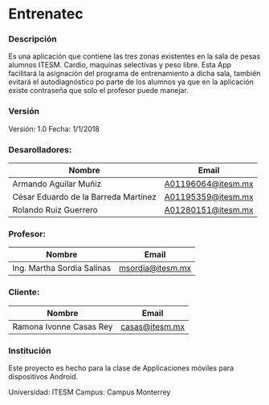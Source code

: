 # Entrenatec

### Descripción

Es una aplicación que contiene las tres zonas existentes en la sala de pesas  alumnos ITESM. Cardio, maquinas selectivas y peso libre.
Esta App facilitará la asignación del programa de entrenamiento a dicha sala, también evitará el autodiagnóstico po parte de los alumnos ya que en la aplicación existe contraseña que solo el profesor puede manejar.

### Versión

Versión: 1.0
Fecha: 1/1/2018

### Desarolladores:

| Nombre  | Email |
| ------------- | ------------- |
| Armando Aguilar Muñiz  | A01196064@itesm.mx   |
| César Eduardo de la Barreda Martínez | A01195359@itesm.mx  |
| Rolando Ruiz Guerrero  | A01280151@itesm.mx |

### Profesor:

| Nombre  | Email |
| ------------- | ------------- |
| Ing. Martha Sordia Salinas | msordia@itesm.mx |


### Cliente:

| Nombre  | Email |
| ------------- | ------------- |
| Ramona Ivonne Casas Rey | casas@itesm.mx |


### Institución

Este proyecto es hecho para la clase de Applicaciones móviles para dispositivos Android.

Universidad: ITESM
Campus: Campus Monterrey



